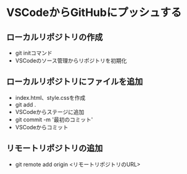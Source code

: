 # VSCodeからGitHubにプッシュする
## ローカルリポジトリの作成
- git initコマンド
- VSCodeのソース管理からリポジトリを初期化
## ローカルリポジトリにファイルを追加
- index.html、style.cssを作成
- git add .
- VSCodeからステージに追加
- git commit -m '最初のコミット'
- VSCodeからコミット
## リモートリポジトリの追加
- git remote add origin <リモートリポジトリのURL>